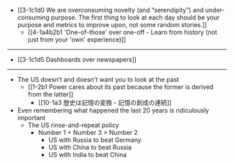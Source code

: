 - [[3-1c1d0 We are overconsuming novelty (and “serendipity”) and under-consuming purpose. The first thing to look at each day should be your purpose and metrics to improve upon, not some random stories.]]
  - [[4-1a4b2b1 'One-of-those' over one-off - Learn from history (not just from your 'own' experience)]]
---
- [[3-1c1d5 Dashboards over newspapers]]
---
- The US doesn’t and doesn't want you to look at the past
  - [[1-2b1 Power cares about its past because the former is derived from the latter]]
    - [[10-1a3 歴史は記憶の変換・記憶の創成の連続]]
- Even remembering what happened the last 20 years is ridiculously important
  - The US rinse-and-repeat policy
    - Number 1 + Number 3 > Number 2
      - US with Russia to beat Germany
      - US with China to beat Russia
      - US with India to beat China